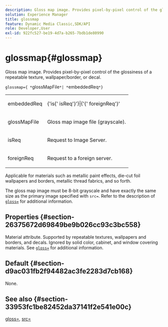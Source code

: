 ```yaml
---
description: Gloss map image. Provides pixel-by-pixel control of the glossiness of a repeatable texture, wallpaper/border, or decal.
solution: Experience Manager
title: glossmap
feature: Dynamic Media Classic,SDK/API
role: Developer,User
exl-id: 922fc527-be19-4d7a-b265-7bdb1de80990
---
```

# glossmap{#glossmap}

Gloss map image. Provides pixel-by-pixel control of the glossiness of a repeatable texture, wallpaper/border, or decal.

 `glossmap={ *`glossMapFile`*| *`embeddedReq`*}`

<table id="simpletable_6AFC3DEB61D647339525C7CFFA052608"> 
 <tr class="strow"> 
  <td class="stentry"> <p><span class="codeph"> <span class="varname"> embeddedReq</span> </span> </p></td> 
  <td class="stentry"> <p><span class="codeph">&lbrace;'is&lbrace;'<span class="varname"> isReq</span>'&rbrace;'&rbrace;|&lbrace;'&lbrace;'<span class="varname"> foreignReq</span>'&rbrace;' </span> </p></td> 
 </tr> 
 <tr class="strow"> 
  <td class="stentry"> <p><span class="codeph"> <span class="varname"> glossMapFile</span> </span> </p></td> 
  <td class="stentry"> <p>Gloss map image file (grayscale). </p></td> 
 </tr> 
 <tr class="strow"> 
  <td class="stentry"> <p><span class="codeph"> <span class="varname"> isReq</span> </span> </p></td> 
  <td class="stentry"> <p>Request to Image Server. </p></td> 
 </tr> 
 <tr class="strow"> 
  <td class="stentry"> <p><span class="codeph"> <span class="varname"> foreignReq </span> </span> </p></td> 
  <td class="stentry"> <p>Request to a foreign server. </p></td> 
 </tr> 
</table>

Applicable for materials such as metallic paint effects, die-cut foil wallpapers and borders, metallic thread fabrics, and so forth.

The gloss map image must be 8-bit grayscale and have exactly the same size as the primary image specified with `src=`. Refer to the description of [ `gloss=`](../../../../../ir-api/http-protocol/image-rendering-api-ref/c-ir-http-protocol-ref/c-ir-http-protocol-command-reference/r-ir-http-gloss.md#reference-325aef2ee51e4e1584a06047427340ca) for additional information.

## Properties {#section-26375672d69849be9b026cc93c3bc558}

Material attribute. Supported by repeatable textures, wallpapers and borders, and decals. Ignored by solid color, cabinet, and window covering materials. See [ `gloss=`](../../../../../ir-api/http-protocol/image-rendering-api-ref/c-ir-http-protocol-ref/c-ir-http-protocol-command-reference/r-ir-http-gloss.md#reference-325aef2ee51e4e1584a06047427340ca) for additional information.

## Default {#section-d9ac031fb2f94482ac3fe2283d7cb168}

None.

## See also {#section-33953fc1be82452da37141f2e541e00c}

[gloss=](../../../../../ir-api/http-protocol/image-rendering-api-ref/c-ir-http-protocol-ref/c-ir-http-protocol-command-reference/r-ir-http-gloss.md#reference-325aef2ee51e4e1584a06047427340ca), [src=](../../../../../ir-api/http-protocol/image-rendering-api-ref/c-ir-http-protocol-ref/c-ir-http-protocol-command-reference/r-ir-src.md#reference-62c98abad22149d68d405ed6aaff8272)
